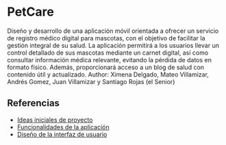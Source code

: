 # PetCare

Diseño y desarrollo de una aplicación móvil orientada a ofrecer un servicio de registro médico digital para mascotas, con el objetivo de facilitar la gestión integral de su salud. La aplicación permitirá a los usuarios llevar un control detallado de sus mascotas mediante un carnet digital, así como consultar información médica relevante, evitando la pérdida de datos en formato físico. Además, proporcionará acceso a un blog de salud con contenido útil y actualizado.
Author: Ximena Delgado, Mateo Villamizar, Andrés Gomez, Juan Villamizar y Santiago Rojas (el Senior)

## Referencias

- [Ideas iniciales de proyecto](docs/ideas.md)
- [Funcionalidades de la aplicación](docs/features.md)
- [Diseño de la interfaz de usuario](docs/ui-design.md)